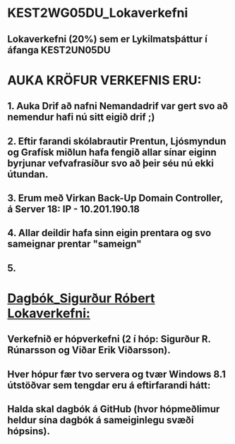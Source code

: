# KEST2WG05DU_Lokaverkefni
## Lokaverkefni (20%) sem er Lykilmatsþáttur í áfanga KEST2UN05DU
# AUKA KRÖFUR VERKEFNIS ERU:
## 1. Auka Drif að nafni Nemandadrif var gert svo að nemendur hafi nú sitt eigið drif ;)
## 2. Eftir farandi skólabrautir Prentun, Ljósmyndun og Grafísk miðlun hafa fengið allar sínar eiginn byrjunar vefvafrasíður svo að þeir séu nú ekki útundan.
## 3. Erum með Virkan Back-Up Domain Controller, á Server 18: IP - 10.201.190.18
## 4. Allar deildir hafa sinn eigin prentara og svo sameignar prentar "sameign"
## 5. 
# [Dagbók_Sigurður Róbert Lokaverkefni:](https://github.com/siggirr/KEST2WG05DU_Lokaverkefni/edit/master/Dagb%C3%B3k_SRR.MD)
## Verkefnið er hópverkefni (2 í hóp: Sigurður R. Rúnarsson og Viðar Erik Viðarsson).
## Hver hópur fær tvo servera og tvær Windows 8.1 útstöðvar sem tengdar eru á eftirfarandi hátt:
## Halda skal dagbók á GitHub (hvor hópmeðlimur heldur sína dagbók á sameiginlegu svæði hópsins).
